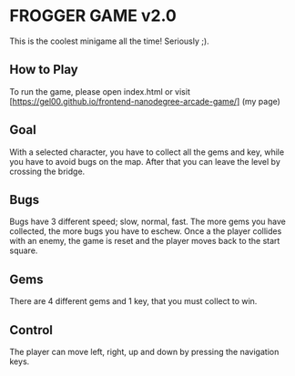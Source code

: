 # FROGGER GAME v2.0

This is the coolest minigame all the time! Seriously ;).


## How to Play

To run the game, please open index.html or visit [https://gel00.github.io/frontend-nanodegree-arcade-game/] (my page)

## Goal

With a selected character, you have to collect all the gems and key, while you have to avoid bugs on the map.
After that you can leave the level by crossing the bridge.

## Bugs

Bugs have 3 different speed; slow, normal, fast. The more gems you have collected, the more bugs you have to eschew.
Once a the player collides with an enemy, the game is reset and the player moves back to the start square.

## Gems

There are 4 different gems and 1 key, that you must collect to win.

## Control

The player can move left, right, up and down by pressing the navigation keys.

